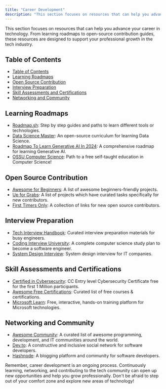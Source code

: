 ```yaml
---
title: "Career Development"
description: "This section focuses on resources that can help you advance your career in technology. From learning roadmaps to open-source contribution guides, these resources are designed to support your professional growth in the tech industry."
---
```


This section focuses on resources that can help you advance your career in technology. From learning roadmaps to open-source contribution guides, these resources are designed to support your professional growth in the tech industry.

## Table of Contents
- [Table of Contents](#table-of-contents)
- [Learning Roadmaps](#learning-roadmaps)
- [Open Source Contribution](#open-source-contribution)
- [Interview Preparation](#interview-preparation)
- [Skill Assessments and Certifications](#skill-assessments-and-certifications)
- [Networking and Community](#networking-and-community)

## Learning Roadmaps

- <a href="https://roadmap.sh/" target="_blank" rel="noopener">Roadmap.sh</a>: Step by step guides and paths to learn different tools or technologies.
- <a href="https://github.com/datasciencemasters/go" target="_blank" rel="noopener noreferrer">Data Science Master</a>: An open-source curriculum for learning Data Science.
- <a href="https://github.com/krishnaik06/Roadmap-To-Learn-Generative-AI-In-2024" target="_blank" rel="noopener noreferrer">Roadmap To Learn Generative AI In 2024</a>: A comprehensive roadmap for learning Generative AI.
- <a href="https://github.com/ossu/computer-science" target="_blank" rel="noopener noreferrer">OSSU Computer Science</a>: Path to a free self-taught education in Computer Science!

## Open Source Contribution

- <a href="https://github.com/MunGell/awesome-for-beginners" target="_blank" rel="noopener noreferrer">Awesome for Beginners</a>: A list of awesome beginners-friendly projects.
- <a href="https://up-for-grabs.net/" target="_blank" rel="noopener">Up for Grabs</a>: A list of projects which have curated tasks specifically for new contributors.
- <a href="https://www.firsttimersonly.com/" target="_blank" rel="noopener">First Timers Only</a>: A collection of links for new open source contributors.

## Interview Preparation

- <a href="https://github.com/yangshun/tech-interview-handbook" target="_blank" rel="noopener noreferrer">Tech Interview Handbook</a>: Curated interview preparation materials for busy engineers.
- <a href="https://github.com/jwasham/coding-interview-university" target="_blank" rel="noopener noreferrer">Coding Interview University</a>: A complete computer science study plan to become a software engineer.
- <a href="https://github.com/checkcheckzz/system-design-interview" target="_blank" rel="noopener noreferrer">System Design Interview</a>: System design interview for IT companies.

## Skill Assessments and Certifications

- <a href="https://www.isc2.org/certifications/cc" target="_blank" rel="noopener">Certified in Cybersecurity</a>: CC Entry level Cybersecurity Certificate free for the first 1 Million participants.
- <a href="https://github.com/cloudcommunity/Free-Certifications" target="_blank" rel="noopener noreferrer">Awesome Free Certifications</a>: Curated list of free courses & certifications.
- <a href="https://docs.microsoft.com/en-us/learn/" target="_blank" rel="noopener">Microsoft Learn</a>: Free, interactive, hands-on training platform for Microsoft technologies.

## Networking and Community

- <a href="https://github.com/phpearth/awesome-community" target="_blank" rel="noopener noreferrer">Awesome Community</a>: A curated list of awesome programming, development, and IT communities around the world.
- <a href="https://dev.to/" target="_blank" rel="noopener">Dev.to</a>: A constructive and inclusive social network for software developers.
- <a href="https://hashnode.com/" target="_blank" rel="noopener">Hashnode</a>: A blogging platform and community for software developers.


Remember, career development is an ongoing process. Continuously learning, networking, and contributing to the tech community can open up new opportunities and help you grow professionally. Don't be afraid to step out of your comfort zone and explore new areas of technology!